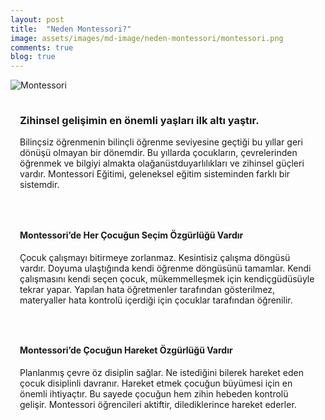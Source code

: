 ```yaml
---
layout: post
title:  "Neden Montessori?"
image: assets/images/md-image/neden-montessori/montessori.png
comments: true
blog: true
---
```

<section>
    <div class="container">
        <div class="row">
            <div class="col-md-6 text-center my-auto">
              <img src="{{ site.baseurl }}/assets/images/md-image/neden-montessori/montessori.png" alt="Montessori">
            </div>
            <div class="col-md-6" style="margin: 0px;padding: 15px;">
                <h3 class="text-center">Zihinsel gelişimin en önemli yaşları ilk altı yaştır.&nbsp;<br></h3>
                <p>Bilinçsiz öğrenmenin bilinçli öğrenme seviyesine geçtiği bu yıllar geri dönüşü olmayan bir dönemdir. Bu yıllarda çocukların, çevrelerinden öğrenmek ve bilgiyi almakta olağanüstduyarlılıkları ve zihinsel güçleri vardır. Montessori
                    Eğitimi, geleneksel eğitim sisteminden farklı bir sistemdir.<br></p>
            </div>
        </div>
        <div class="row">
            <div class="col-md-12 col-xl-12" style="margin: 0px;padding: 15px;">
                <h4 class="text-center"><strong>Montessori’de Her Çocuğun Seçim Özgürlüğü Vardır</strong><br></h4>
                <p>Çocuk çalışmayı bitirmeye zorlanmaz. Kesintisiz çalışma döngüsü vardır. Doyuma ulaştığında kendi öğrenme döngüsünü tamamlar. Kendi çalışmasını kendi seçen çocuk, mükemmelleşmek için kendiçgüdüsüyle tekrar yapar. Yapılan hata öğretmenler
                    tarafından gösterilmez, materyaller hata kontrolü içerdiği için çocuklar tarafından öğrenilir.<br></p>
            </div>
            <div class="col-md-12 col-xl-12" style="margin: 0px;padding: 15px;">
                <h4 class="text-center"><strong>Montessori’de Çocuğun Hareket Özgürlüğü Vardır</strong><br></h4>
                <p>Planlanmış çevre öz disiplin sağlar. Ne istediğini bilerek hareket eden çocuk disiplinli davranır. Hareket etmek çocuğun büyümesi için en önemli ihtiyaçtır. Bu sayede çocuğun hem zihin hebeden kontrolü gelişir. Montessori öğrencileri
                    aktiftir, dilediklerince hareket ederler.<br></p>
            </div>
        </div>
    </div>
</section>